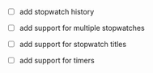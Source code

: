 - [ ] add stopwatch history
- [ ] add support for multiple stopwatches
- [ ] add support for stopwatch titles
- [ ] add support for timers

